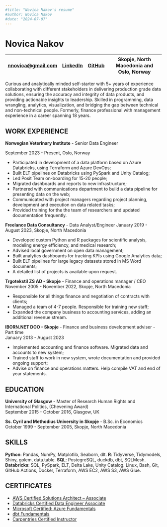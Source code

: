```yaml
---
#title: "Novica Nakov's resume"
#author: Novica Nakov
#date: "2024-07-07"
---
```


# Novica Nakov

| [nnovica\@gmail.com](mailto:nnovica@gmail.com) |  [LinkedIn](https://linkedin.com/in/novica/) | [GitHub](https://github.com/novica/) | Skopje, North Macedonia and Oslo, Norway |
|---------------|---------------|---------------|---------------|

Curious and analytically minded self-starter with 5+ years of experience
collaborating with different stakeholders in delivering production grade
data solutions, ensuring the accuracy and integrity of data products, and
providing actionable insights to leadership. Skilled in programming,
data wrangling, analytics, visualization, and bridging the gap between
technical and non-technical people. Formerly, finance professional with
management experience in a career spanning 18 years.

## WORK EXPERIENCE

**Norwegian Veterinary Institute** - Senior Data Engineer

September 2023 - Present, Oslo, Norway

- Participated in development of a data platform based on Azure Databricks,
using Terraform and Azure DevOps;
- Built ELT pipelines on Databricks using PySpark and Unity Catalog;
- Led Posit Team on-boarding for 15-20 people;
- Migrated dashboards and reports to new infrastructure;
- Partnered with communications department to build a data
pipeline for presenting data on the web;
- Communicated with project managers regarding project planning,
development and execution on data related tasks;
- Provided training for the the team of researchers and updated documentation
frequently.

**Freelance Data Consultancy** - Data Analyst/Engineer
January 2019 - August 2023, Skopje, North Macedonia

- Developed custom Python and R packages for scientific analysis,
modeling energy efficiency, and medical research;
- Advised local government on open data management;
- Built analytics dashboards for tracking KPIs using Google Analytics data;
- Built ELT pipelines for large legacy datasets stored in MS Word documents;
- A detailed list of projects is available upon request.

**Trgotekstil ZS AD - Skopje** - Finance and operations manager / CEO\
November 2005 - November 2022, Skopje, North Macedonia

- Responsible for all things finance and negotiation of contracts with clients;
- Managed a team of 4-7 people. Responsible for training new staff;
- Expanded the company business to accounting services, adding an additional revenue stream.

**IBORN.NET DOO - Skopje** - Finance and business development adviser - Part time\
January 2013 - August 2023

- Implemented accounting and finance software. Migrated data and accounts to new system;
- Trained staff to work in new system, wrote documentation and provided ongoing support;
- Advise on finance and operations matters. Help compile VAT and end of year statements.

## EDUCATION

**University of Glasgow** - Master of Research Human Rights and International Politics, (Chevening Award)\
September 2015 - October 2016, Glasgow, UK

**Ss. Cyril and Methodius University in Skopje** - B.Sc. in Economics\
October 1999 - September 2005, Skopje, North Macedonia

## SKILLS

**Python**: Pandas, NumPy, Matplotlib, Seaborn, dlt. **R**: Tidyverse, Tidymodels, Shiny, golem, data.table. **SQL**: PostegreSQL, duckdb, dbt, SQLMesh. **Databricks**: SQL, PySpark, ELT, Delta Lake, Unity Catalog. Linux, Bash, Git, GitHub Actions, Docker, Terraform, AWS EC2, AWS S3, AWS Glue.

## CERTIFICATES

- [AWS Certified Solutions Architect – Associate](https://www.credly.com/badges/1930112d-d92a-4117-86d4-cdbb210f4266/public_url)
- [Databricks Certified Data Engineer Associate](https://credentials.databricks.com/9c4e70f8-91b1-49da-a359-3e2d2f8b2c89)
- [Microsoft Certified: Azure Fundamentals](https://learn.microsoft.com/en-us/users/novicanakov-2159/credentials/7ecc93b6a2e38a11)
- [dbt Fundamentals](https://www.credential.net/2a95b452-5425-49f9-bc3e-85abc0eca9e8#gs.l24xnd)
- [Carpentries Certified Instructor](https://carpentries.org/instructors/)
